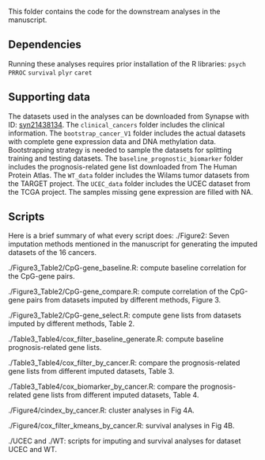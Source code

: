 This folder contains the code for the downstream analyses in the manuscript.

## Dependencies

Running these analyses requires prior installation of the R libraries:
`psych` 
`PRROC`
`survival`
`plyr`
`caret`

## Supporting data

The datasets used in the analyses can be downloaded from Synapse with ID:  [syn21438134](https://www.synapse.org/#!Synapse:syn21438134). 
The `clinical_cancers` folder includes the clinical information.
The `bootstrap_cancer_V1` folder includes the actual datasets with complete gene expression data and DNA methylation data. Bootstrapping strategy is needed to sample the datasets for splitting training and testing datasets.
The `baseline_prognostic_biomarker` folder includes the prognosis-related gene list downloaded from The Human Protein Atlas.
The `WT_data` folder includes the Wilams tumor datasets from the TARGET project. 
The `UCEC_data` folder includes the UCEC dataset from the TCGA project. The samples missing gene expression are filled with NA.

## Scripts 

Here is a brief summary of what every script does:
./Figure2: Seven imputation methods mentioned in the manuscript for generating the imputed datasets of the 16 cancers.

./Figure3_Table2/CpG-gene_baseline.R: compute baseline correlation for the CpG-gene pairs.

./Figure3_Table2/CpG-gene_compare.R: compute correlation of the CpG-gene pairs from datasets imputed by different methods, Figure 3.

./Figure3_Table2/CpG-gene_select.R: compute gene lists from datasets imputed by different methods, Table 2.

./Table3_Table4/cox_filter_baseline_generate.R: compute baseline prognosis-related gene lists.

./Table3_Table4/cox_filter_by_cancer.R: compare the prognosis-related gene lists from different imputed datasets, Table 3.

./Table3_Table4/cox_biomarker_by_cancer.R: compare the prognosis-related gene lists from different imputed datasets, Table 4.

./Figure4/cindex_by_cancer.R: cluster analyses in Fig 4A.

./Figure4/cox_filter_kmeans_by_cancer.R: survival analyses in Fig 4B.

./UCEC and ./WT: scripts for imputing and survival analyses for dataset UCEC and WT.

